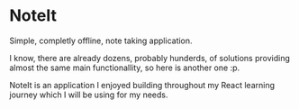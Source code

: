 # NoteIt

Simple, completly offline, note taking application.

I know, there are already dozens, probably hunderds, of solutions providing almost the same main functionallity, so here is another one :p.

NoteIt is an application I enjoyed building throughout my React learning journey which I will be using for my needs.
